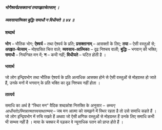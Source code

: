 ##### भोगैश्वर्यप्रसक्तानां तयापहृतचेतसाम् ।
##### व्यवसायात्मिका बुद्धिः समाधौ न विधीयते ॥ ४४ ॥

#### शब्दार्थ

**भोग** – भौतिक  भोग; **ऐश्वर्य** – तथा ऐश्वर्य के प्रति; **प्रसक्तानाम्** – आसक्तों के लिए; **तया** – ऐसी वस्तुओं से; **अपहृत-चेत्साम्** – मोह्ग्रसित चित्त वाले; **व्यवसाय-आत्मिकाः** – दृढ़ निश्चय वाली; **बुद्धिः** – भगवान् की भक्ति; **समाधौ** – नियन्त्रित मन में; **न** – कभी नहीं; **विधीयते** – घटित होती है ।

#### भावार्थ

जो लोग इन्द्रियभोग तथा भौतिक ऐश्वर्य के प्रति अत्यधिक आसक्त होने से ऐसी वस्तुओं से मोहग्रस्त हो जाते हैं, उनके मनों में भगवान् के प्रति भक्ति का दृढ़ निश्चय नहीं होता ।

#### तात्पर्य

समाधि का अर्थ है “स्थिर मन” वैदिक शब्दकोश निरुक्ति के अनुसार – *सम्यग् आधीयतेऽस्मिन्नात्मतत्त्वयाथात्म्यम्* – जब मन आत्मा को समझने में स्थिर रहता है तो उसे समाधि कहते हैं । जो लोग इन्द्रियभोग में रुचि रखते हैं अथवा जो ऐसी क्षणिक वस्तुओं से मोहग्रस्त हैं उनके लिए समाधि कभी भी सम्भव नहीं है । माया के चक्कर में पड़कर वे न्यूनाधिक पतन को प्राप्त होते हैं ।